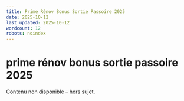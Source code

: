 ```yaml
---
title: Prime Rénov Bonus Sortie Passoire 2025
date: 2025-10-12
last_updated: 2025-10-12
wordcount: 12
robots: noindex
---
```


# prime rénov bonus sortie passoire 2025

Contenu non disponible – hors sujet.